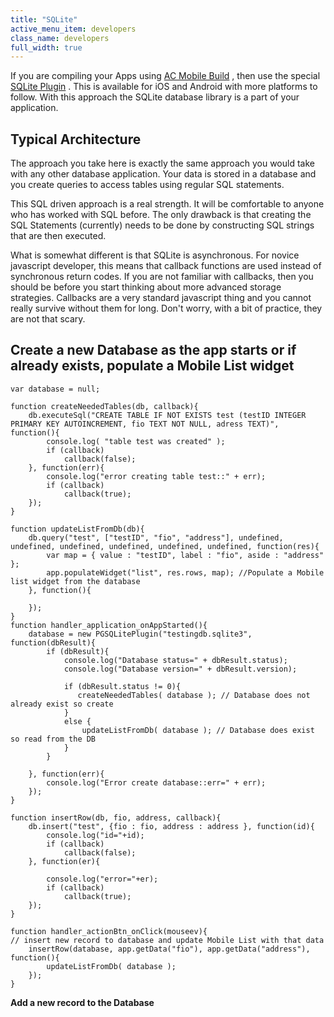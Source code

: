 ```yaml
---
title: "SQLite"
active_menu_item: developers
class_name: developers
full_width: true
---
```



If you are compiling your Apps using [AC Mobile Build](/developers/documentation/ac-mobile-build-phonegap/cordova/ac-mobile-build/) , then use the special [SQLite Plugin](/developers/documentation/ac-mobile-build-phonegap/cordova/ac-mobile-build/ac-build-plugins/sqlite-plugin/) . This is available for iOS and Android with more platforms to follow. With this approach the SQLite database library is a part of your application.

## Typical Architecture

The approach you take here is exactly the same approach you would take with any other database application. Your data is stored in a database and you create queries to access tables using regular SQL statements.

This SQL driven approach is a real strength. It will be comfortable to anyone who has worked with SQL before. The only drawback is that creating the SQL Statements (currently) needs to be done by constructing SQL strings that are then executed.

What is somewhat different is that SQLite is asynchronous. For novice javascript developer, this means that callback functions are used instead of synchronous return codes. If you are not familiar with callbacks, then you should be before you start thinking about more advanced storage strategies. Callbacks are a very standard javascript thing and you cannot really survive without them for long. Don't worry, with a bit of practice, they are not that scary.

## Create a new Database as the app starts or if already exists, populate a Mobile List widget

    var database = null;
     
    function createNeededTables(db, callback){
        db.executeSql("CREATE TABLE IF NOT EXISTS test (testID INTEGER PRIMARY KEY AUTOINCREMENT, fio TEXT NOT NULL, adress TEXT)", function(){
            console.log( "table test was created" );
            if (callback)
                callback(false);
        }, function(err){
            console.log("error creating table test::" + err);
            if (callback)
                callback(true);
        });
    }
     
    function updateListFromDb(db){
        db.query("test", ["testID", "fio", "address"], undefined, undefined, undefined, undefined, undefined, undefined, function(res){
            var map = { value : "testID", label : "fio", aside : "address" };
            app.populateWidget("list", res.rows, map); //Populate a Mobile list widget from the database
        }, function(){
        
        });
    }
    function handler_application_onAppStarted(){
        database = new PGSQLitePlugin("testingdb.sqlite3", function(dbResult){
            if (dbResult){
                console.log("Database status=" + dbResult.status);
                console.log("Database version=" + dbResult.version);
                    
                if (dbResult.status != 0){
                   createNeededTables( database ); // Database does not already exist so create
                }
                else {
                    updateListFromDb( database ); // Database does exist so read from the DB
                }
            }
            
        }, function(err){
            console.log("Error create database::err=" + err);
        });        
    }
     
    function insertRow(db, fio, address, callback){
        db.insert("test", {fio : fio, address : address }, function(id){ 
            console.log("id="+id); 
            if (callback)
                callback(false);
        }, function(er){
            
            console.log("error="+er);
            if (callback)
                callback(true);
        });
    }
     
    function handler_actionBtn_onClick(mouseev){
    // insert new record to database and update Mobile List with that data
        insertRow(database, app.getData("fio"), app.getData("address"), function(){
            updateListFromDb( database );
        });        
    }
   

**Add a new record to the Database**

